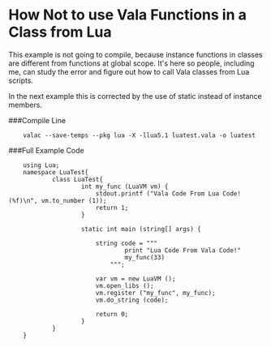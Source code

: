 How **Not** to use Vala Functions in a Class from Lua
=====================================================

This example is not going to compile, because instance functions in classes are
different from functions at global scope. It's here so people, including me,
can study the error and figure out how to call Vala classes from Lua scripts.

In the next example this is corrected by the use of static instead of instance
members.

###Compile Line

        valac --save-temps --pkg lua -X -llua5.1 luatest.vala -o luatest

###Full Example Code

        using Lua;
        namespace LuaTest{
                class LuaTest{
                        int my_func (LuaVM vm) {
                            stdout.printf ("Vala Code From Lua Code! (%f)\n", vm.to_number (1));
                            return 1;
                        }

                        static int main (string[] args) {

                            string code = """
                                    print "Lua Code From Vala Code!"
                                    my_func(33)
                                """;

                            var vm = new LuaVM ();
                            vm.open_libs ();
                            vm.register ("my_func", my_func);
                            vm.do_string (code);

                            return 0;
                        }
                }
        }
